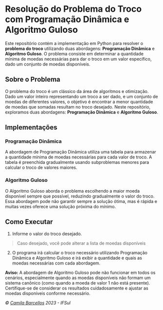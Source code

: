 # Resolução do Problema do Troco com Programação Dinâmica e Algoritmo Guloso

Este repositório contém a implementação em Python para resolver o **problema do troco** utilizando duas abordagens: **Programação Dinâmica** e **Algoritmo Guloso**. O problema consiste em determinar a quantidade mínima de moedas necessárias para dar o troco em um valor específico, dado um conjunto de moedas disponíveis.

## Sobre o Problema

O problema do troco é um clássico da área de algoritmos e otimização. Dado um valor inteiro representando um troco a ser dado, e um conjunto de moedas de diferentes valores, o objetivo é encontrar a menor quantidade de moedas que somadas resultam no troco desejado. Neste repositório, exploramos duas abordagens: **Programação Dinâmica** e **Algoritmo Guloso**.

## Implementações

### Programação Dinâmica

A abordagem de Programação Dinâmica utiliza uma tabela para armazenar a quantidade mínima de moedas necessárias para cada valor de troco. A tabela é preenchida gradualmente usando subproblemas menores para calcular o troco de valores maiores.

### Algoritmo Guloso

O Algoritmo Guloso aborda o problema escolhendo a maior moeda disponível sempre que possível, reduzindo gradualmente o valor do troco. Essa abordagem pode não garantir sempre a solução ótima, mas é rápida e muitas vezes oferece uma solução próxima do mínimo.

## Como Executar

1. Informe o valor do troco desejado.
> Caso desejado, você pode alterar a lista de moedas disponíveis
2. O programa irá calcular o troco necessário utilizando Programação Dinâmica e Algoritmo Guloso e irá exibir a quantidade e quais as moedas necessárias com cada abordagem.

**Aviso:** A abordagem de Algoritmo Guloso pode não funcionar em todos os cenários, especialmente quando as moedas disponíveis não formam um sistema canônico (como quando a moeda de valor 1 não está presente). Certifique-se de considerar os resultados cuidadosamente e ajustar as moedas disponíveis conforme necessário.

_© [Camila Barcellos](https://github.com/camilafbarcellos) 2023 - IFSul_
